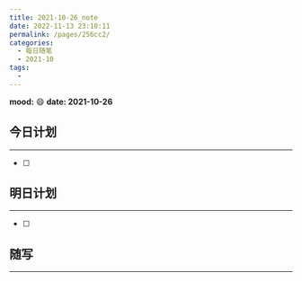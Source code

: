 ```yaml
---
title: 2021-10-26_note
date: 2022-11-13 23:10:11
permalink: /pages/256cc2/
categories:
  - 每日随笔
  - 2021-10
tags:
  - 
---
```

**mood:** :smile:  									**date: 2021-10-26**  
## 今日计划  
------
- [ ]  
## 明日计划  
------
- [ ]  
## 随写 
------
